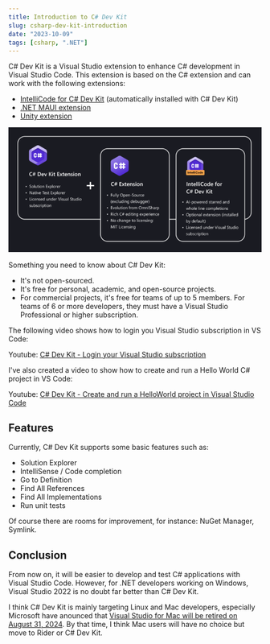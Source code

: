 ```yaml
---
title: Introduction to C# Dev Kit
slug: csharp-dev-kit-introduction
date: "2023-10-09"
tags: [csharp, ".NET"]
---
```


C# Dev Kit is a Visual Studio extension to enhance C# development in Visual Studio Code. This extension is based on the C# extension and can work with the following extensions:

- [IntelliCode for C# Dev Kit](https://marketplace.visualstudio.com/items?itemName=ms-dotnettools.vscodeintellicode-csharp) (automatically installed with C# Dev Kit)
- [.NET MAUI extension](https://marketplace.visualstudio.com/items?itemName=ms-dotnettools.dotnet-maui)
- [Unity extension](https://marketplace.visualstudio.com/items?itemName=VisualStudioToolsForUnity.vstuc)

![](images/csharp-dev-kit.png)

Something you need to know about C# Dev Kit:

- It's not open-sourced.
- It's free for personal, academic, and open-source projects.
- For commercial projects, it's free for teams of up to 5 members. For teams of 6 or more developers, they must have a Visual Studio Professional or higher subscription.

The following video shows how to login you Visual Studio subscription in VS Code:

Youtube: [C# Dev Kit - Login your Visual Studio subscription](https://www.youtube.com/watch?v=FPwCrmVFawU)

I've also created a video to show how to create and run a Hello World C# project in VS Code:

Youtube: [C# Dev Kit - Create and run a HelloWorld project in Visual Studio Code](https://www.youtube.com/watch?v=MSYtwrLI-jk)

## Features

Currently, C# Dev Kit supports some basic features such as:

- Solution Explorer
- IntelliSense / Code completion
- Go to Definition
- Find All References
- Find All Implementations
- Run unit tests

Of course there are rooms for improvement, for instance: NuGet Manager, Symlink.

## Conclusion

From now on, it will be easier to develop and test C# applications with Visual Studio Code. However, for .NET developers working on Windows, Visual Studio 2022 is no doubt far better than C# Dev Kit.

I think C# Dev Kit is mainly targeting Linux and Mac developers, especially Microsoft have anounced that [Visual Studio for Mac will be retired on August 31, 2024](https://learn.microsoft.com/en-us/lifecycle/announcements/visual-studio-mac-end-of-servicing). By that time, I think Mac users will have no choice but move to Rider or C# Dev Kit.

